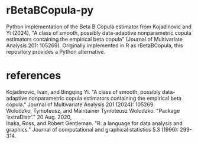 # rBetaBCopula-py
Python implementation of the Beta B Copula estimator from Kojadinovic and Yi (2024), "A class of smooth, possibly data-adaptive nonparametric copula estimators containing the empirical beta copula" (Journal of Multivariate Analysis 201: 105269). Originally implemented in R as rBetaBCopula, this repository provides a Python alternative.

# references
Kojadinovic, Ivan, and Bingqing Yi. "A class of smooth, possibly data-adaptive nonparametric copula estimators containing the empirical beta copula." Journal of Multivariate Analysis 201 (2024): 105269.  
Wolodzko, Tymoteusz, and Maintainer Tymoteusz Wolodzko. "Package ‘extraDistr’." 20 Aug. 2020,  
Ihaka, Ross, and Robert Gentleman. "R: a language for data analysis and graphics." Journal of computational and graphical statistics 5.3 (1996): 299-314.  
